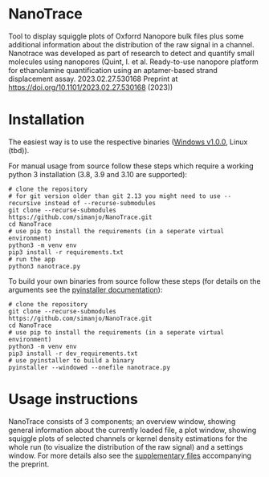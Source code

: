 # NanoTrace

Tool to display squiggle plots of Oxforrd Nanopore bulk files plus some additional information about the distribution of the raw signal in a channel. Nanotrace was developed as part of research to detect and quantify small molecules using nanopores (Quint, I. et al. Ready-to-use nanopore platform for ethanolamine quantification using an aptamer-based strand displacement assay. 2023.02.27.530168 Preprint at https://doi.org/10.1101/2023.02.27.530168 (2023))

# Installation

The easiest way is to use the respective binaries ([Windows v1.0.0](https://github.com/simanjo/NanoTrace/releases/download/v1.0.0/nanotrace.exe), Linux  (tbd)).

For manual usage from source follow these steps which require a working python 3 installation (3.8, 3.9 and 3.10 are supported):
```
# clone the repository
# for git version older than git 2.13 you might need to use --recursive instead of --recurse-submodules
git clone --recurse-submodules https://github.com/simanjo/NanoTrace.git
cd NanoTrace
# use pip to install the requirements (in a seperate virtual environment)
python3 -m venv env
pip3 install -r requirements.txt
# run the app
python3 nanotrace.py
```
To build your own binaries from source follow these steps (for details on the arguments see the [pyinstaller documentation](https://pyinstaller.org/en/stable/usage.html#options)):
```
# clone the repository
git clone --recurse-submodules https://github.com/simanjo/NanoTrace.git
cd NanoTrace
# use pip to install the requirements (in a seperate virtual environment)
python3 -m venv env
pip3 install -r dev_requirements.txt
# use pyinstaller to build a binary
pyinstaller --windowed --onefile nanotrace.py
```

# Usage instructions

NanoTrace consists of 3 components; an overview window, showing general information about the currently loaded file, a plot window, showing squiggle plots of selected channels or kernel density estimations for the whole run (to visualize the distribution of the raw signal) and a settings window. For more details also see the [supplementary files](https://www.biorxiv.org/content/10.1101/2023.02.27.530168v1.supplementary-material) accompanying the preprint.
